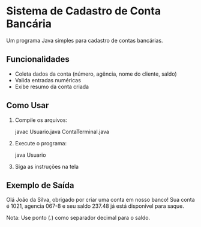 
# Sistema de Cadastro de Conta Bancária

Um programa Java simples para cadastro de contas bancárias.

## Funcionalidades

- Coleta dados da conta (número, agência, nome do cliente, saldo)
- Valida entradas numéricas
- Exibe resumo da conta criada

## Como Usar

1. Compile os arquivos:
   
   javac Usuario.java ContaTerminal.java
   
2. Execute o programa:
   
   java Usuario
   
3. Siga as instruções na tela

## Exemplo de Saída


Olá João da Silva, obrigado por criar uma conta em nosso banco!
Sua conta é 1021, agencia 067-8 e seu saldo 237.48 já está disponível para saque.


Nota: Use ponto (.) como separador decimal para o saldo.


